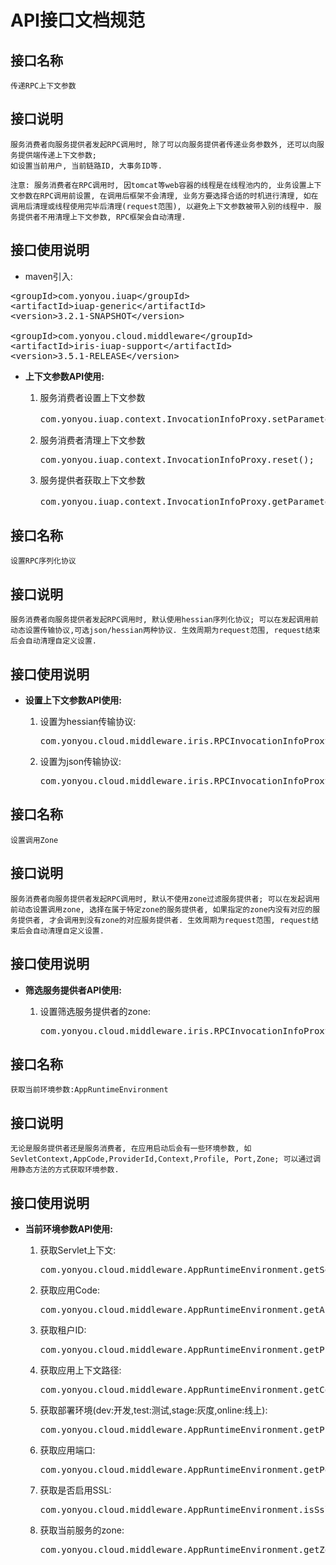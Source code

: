 # API接口文档规范




## 接口名称

```
传递RPC上下文参数
```

## 接口说明

```
服务消费者向服务提供者发起RPC调用时, 除了可以向服务提供者传递业务参数外, 还可以向服务提供端传递上下文参数; 
如设置当前用户, 当前链路ID, 大事务ID等. 
```
```
注意: 服务消费者在RPC调用时, 因tomcat等web容器的线程是在线程池内的, 业务设置上下文参数在RPC调用前设置, 在调用后框架不会清理, 业务方要选择合适的时机进行清理, 如在调用后清理或线程使用完毕后清理(request范围), 以避免上下文参数被带入别的线程中. 服务提供者不用清理上下文参数, RPC框架会自动清理.
```

## 接口使用说明

* maven引入:
<pre>
&lt;groupId&gt;com.yonyou.iuap&lt;/groupId&gt;
&lt;artifactId&gt;iuap-generic&lt;/artifactId&gt;
&lt;version&gt;3.2.1-SNAPSHOT&lt;/version&gt;

&lt;groupId&gt;com.yonyou.cloud.middleware&lt;/groupId&gt;
&lt;artifactId&gt;iris-iuap-support&lt;/artifactId&gt;
&lt;version&gt;3.5.1-RELEASE&lt;/version&gt;
</pre>

* **上下文参数API使用:**

	1. 服务消费者设置上下文参数
		<pre>com.yonyou.iuap.context.InvocationInfoProxy.setParameter("上下文参数键", "上下文参数值");</pre>
	1. 服务消费者清理上下文参数
		<pre>com.yonyou.iuap.context.InvocationInfoProxy.reset();</pre>
	3. 服务提供者获取上下文参数
		<pre>com.yonyou.iuap.context.InvocationInfoProxy.getParameter("上下文参数键");</pre>



## 接口名称

```
设置RPC序列化协议
```

## 接口说明

```
服务消费者向服务提供者发起RPC调用时, 默认使用hessian序列化协议; 可以在发起调用前动态设置传输协议,可选json/hessian两种协议. 生效周期为request范围, request结束后会自动清理自定义设置.
```

## 接口使用说明

* **设置上下文参数API使用:**

	1. 设置为hessian传输协议:
		<pre>com.yonyou.cloud.middleware.iris.RPCInvocationInfoProxy.setProto(com.yonyou.cloud.middleware.rpc.transport.CodecAdapterFactory.APPLICATION_OCTET_STREAM_VALUE)</pre>

	2. 设置为json传输协议:
		<pre>com.yonyou.cloud.middleware.iris.RPCInvocationInfoProxy.setProto(com.yonyou.cloud.middleware.rpc.transport.CodecAdapterFactory.APPLICATION_JSON_UTF8_VALUE)</pre>


## 接口名称

```
设置调用Zone
```

## 接口说明

```
服务消费者向服务提供者发起RPC调用时, 默认不使用zone过滤服务提供者; 可以在发起调用前动态设置调用zone, 选择在属于特定zone的服务提供者, 如果指定的zone内没有对应的服务提供者, 才会调用到没有zone的对应服务提供者. 生效周期为request范围, request结束后会自动清理自定义设置.
```

## 接口使用说明

* **筛选服务提供者API使用:**

	1. 设置筛选服务提供者的zone:
		<pre>com.yonyou.cloud.middleware.iris.RPCInvocationInfoProxy.setInstanceZone(String)</pre>


## 接口名称

```
获取当前环境参数:AppRuntimeEnvironment
```

## 接口说明

```
无论是服务提供者还是服务消费者, 在应用启动后会有一些环境参数, 如SevletContext,AppCode,ProviderId,Context,Profile, Port,Zone; 可以通过调用静态方法的方式获取环境参数.
```

## 接口使用说明

* **当前环境参数API使用:**

	1. 获取Servlet上下文:
		<pre>com.yonyou.cloud.middleware.AppRuntimeEnvironment.getServlet_context()</pre>

	2. 获取应用Code:
		<pre>com.yonyou.cloud.middleware.AppRuntimeEnvironment.getAppCode()</pre>
	
	3. 获取租户ID:
		<pre>com.yonyou.cloud.middleware.AppRuntimeEnvironment.getProviderId()</pre>
	
	4. 获取应用上下文路径:
		<pre>com.yonyou.cloud.middleware.AppRuntimeEnvironment.getContext()</pre>

	5. 获取部署环境(dev:开发,test:测试,stage:灰度,online:线上):
		<pre>com.yonyou.cloud.middleware.AppRuntimeEnvironment.getProfile()</pre>
	
	6. 获取应用端口:
		<pre>com.yonyou.cloud.middleware.AppRuntimeEnvironment.getPort()</pre>
	
	7. 获取是否启用SSL:
		<pre>com.yonyou.cloud.middleware.AppRuntimeEnvironment.isSslEnabled()</pre>

	8. 获取当前服务的zone:
		<pre>com.yonyou.cloud.middleware.AppRuntimeEnvironment.getZone()</pre>


